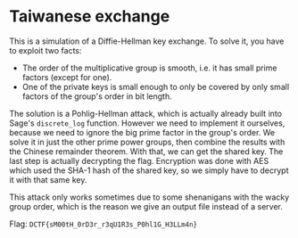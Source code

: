 # Taiwanese exchange

This is a simulation of a Diffie-Hellman key exchange. To solve it, you have to exploit two facts:
- The order of the multiplicative group is smooth, i.e. it has small prime factors (except for one).
- One of the private keys is small enough to only be covered by only small factors of the group's order in bit length.

The solution is a Pohlig-Hellman attack, which is actually already built into Sage's `discrete_log` function. However we need to implement it ourselves, because we need to ignore the big prime factor in the group's order. We solve it in just the other prime power groups, then combine the results with the Chinese remainder theorem. With that, we can get the shared key. The last step is actually decrypting the flag. Encryption was done with AES which used the SHA-1 hash of the shared key, so we simply have to decrypt it with that same key.

This attack only works sometimes due to some shenanigans with the wacky group order, which is the reason we give an output file instead of a server.

Flag: `DCTF{sM00tH_0rD3r_r3qU1R3s_P0hl1G_H3LLm4n}`


